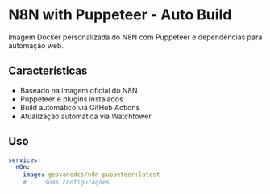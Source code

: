 # N8N with Puppeteer - Auto Build

Imagem Docker personalizada do N8N com Puppeteer e dependências para automação web.

## Características
- Baseado na imagem oficial do N8N
- Puppeteer e plugins instalados
- Build automático via GitHub Actions
- Atualização automática via Watchtower

## Uso
```yaml
services:
  n8n:
    image: geovanedcs/n8n-puppeteer:latest
    # ... suas configurações